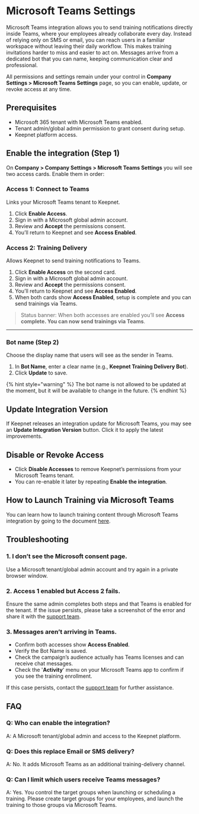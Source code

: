 # Microsoft Teams Settings

Microsoft Teams integration allows you to send training notifications directly inside Teams, where your employees already collaborate every day. Instead of relying only on SMS or email, you can reach users in a familiar workspace without leaving their daily workflow. This makes training invitations harder to miss and easier to act on. Messages arrive from a dedicated bot that you can name, keeping communication clear and professional.

All permissions and settings remain under your control in **Company Settings > Microsoft Teams Settings** page, so you can enable, update, or revoke access at any time.

## Prerequisites

* Microsoft 365 tenant with Microsoft Teams enabled.
* Tenant admin/global admin permission to grant consent during setup.
* Keepnet platform access.

## Enable the integration (Step 1)

On **Company > Company Settings > Microsoft Teams Settings** you will see two access cards. Enable them in order:

### Access 1: **Connect to Teams**

Links your Microsoft Teams tenant to Keepnet.

1. Click **Enable Access**.
2. Sign in with a Microsoft global admin account.
3. Review and **Accept** the permissions consent.
4. You’ll return to Keepnet and see **Access Enabled**.

### Access 2: **Training Delivery**

Allows Keepnet to send training notifications to Teams.

1. Click **Enable Access** on the second card.
2. Sign in with a Microsoft global admin account.
3. Review and **Accept** the permissions consent.
4. You’ll return to Keepnet and see **Access Enabled**.
5. When both cards show **Access Enabled**, setup is complete and you can send trainings via Teams.

> Status banner: When both accesses are enabled you’ll see **Access complete. You can now send trainings via Teams**.

***

### Bot name (Step 2)

Choose the display name that users will see as the sender in Teams.

1. In **Bot Name**, enter a clear name (e.g., **Keepnet Training Delivery Bot**).&#x20;
2. Click **Update** to save.

{% hint style="warning" %}
The bot name is not allowed to be updated at the moment, but it will be available to change in the future.
{% endhint %}

## Update Integration Version

If Keepnet releases an integration update for Microsoft Teams, you may see an **Update Integration Version** button. Click it to apply the latest improvements.

## Disable or Revoke Access

* Click **Disable Accesses** to remove Keepnet’s permissions from your Microsoft Teams tenant.
* You can re-enable it later by repeating **Enable the integration**.

## How to Launch Training via Microsoft Teams

You can learn how to launch training content through Microsoft Teams integration by going to the document [here](microsoft-teams-settings.md#how-to-launch-training-via-microsoft-teams).

## Troubleshooting

### **1. I don’t see the Microsoft consent page.**

Use a Microsoft tenant/global admin account and try again in a private browser window.

### **2. Access 1 enabled but Access 2 fails.**

Ensure the same admin completes both steps and that Teams is enabled for the tenant. If the issue persists, please take a screenshot of the error and share it with the [support team](../../../../resources/keepnet-support-help-desk.md).

### **3. Messages aren’t arriving in Teams.**

* Confirm both accesses show **Access Enabled**.
* Verify the Bot Name is saved.
* Check the campaign’s audience actually has Teams licenses and can receive chat messages.
* Check the '**Activity**' menu on your Microsoft Teams app to confirm if you see the training enrollment.

If this case persists, contact the [support team](../../../../resources/keepnet-support-help-desk.md) for further assistance.

## FAQ

### **Q: Who can enable the integration?**

A: A Microsoft tenant/global admin and access to the Keepnet platform.

### **Q: Does this replace Email or SMS delivery?**

A: No. It adds Microsoft Teams as an additional training-delivery channel.

### **Q: Can I limit which users receive Teams messages?**

A: Yes. You control the target groups when launching or scheduling a training. Please create target groups for your employees, and launch the training to those groups via Microsoft Teams.
